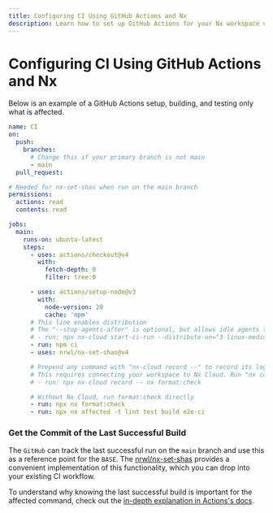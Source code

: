 ```yaml
---
title: Configuring CI Using GitHub Actions and Nx
description: Learn how to set up GitHub Actions for your Nx workspace using nx-set-shas to track successful builds, run affected commands, and optimize CI performance.
---
```


# Configuring CI Using GitHub Actions and Nx

Below is an example of a GitHub Actions setup, building, and testing only what is affected.

```yaml {% fileName=".github/workflows/ci.yml" %}
name: CI
on:
  push:
    branches:
      # Change this if your primary branch is not main
      - main
  pull_request:

# Needed for nx-set-shas when run on the main branch
permissions:
  actions: read
  contents: read

jobs:
  main:
    runs-on: ubuntu-latest
    steps:
      - uses: actions/checkout@v4
        with:
          fetch-depth: 0
          filter: tree:0

      - uses: actions/setup-node@v3
        with:
          node-version: 20
          cache: 'npm'
      # This line enables distribution
      # The "--stop-agents-after" is optional, but allows idle agents to shut down once the "e2e-ci" targets have been requested
      # - run: npx nx-cloud start-ci-run --distribute-on="3 linux-medium-js" --stop-agents-after="e2e-ci"
      - run: npm ci
      - uses: nrwl/nx-set-shas@v4

      # Prepend any command with "nx-cloud record --" to record its logs to Nx Cloud
      # This requires connecting your workspace to Nx Cloud. Run "nx connect" to get started w/ Nx Cloud
      # - run: npx nx-cloud record -- nx format:check

      # Without Nx Cloud, run format:check directly
      - run: npx nx format:check
      - run: npx nx affected -t lint test build e2e-ci
```

### Get the Commit of the Last Successful Build

The `GitHub` can track the last successful run on the `main` branch and use this as a reference point for the `BASE`. The [nrwl/nx-set-shas](https://github.com/marketplace/actions/nx-set-shas) provides a convenient implementation of this functionality, which you can drop into your existing CI workflow.

To understand why knowing the last successful build is important for the affected command, check out the [in-depth explanation in Actions's docs](https://github.com/marketplace/actions/nx-set-shas#background).

